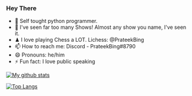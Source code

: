 ### Hey There

- 🌱 Self tought python programmer.
- 💬 I've seen far too many Shows! Almost any show you name, I've seen it.
- ♟ I love playing Chess a LOT. Lichess: @PrateekBing
- 📫 How to reach me: Discord - PrateekBing#8790
- 😄 Pronouns: he/him
- ⚡ Fun fact: I love public speaking
  
[![My github stats](https://github-readme-stats.vercel.app/api?username=PrateekBing&count_private=true&show_icons=true&theme=radical)](https://github.com/anuraghazra/github-readme-stats)

  
[![Top Langs](https://github-readme-stats.vercel.app/api/top-langs/?username=PrateekBing&theme=radical)](https://github.com/anuraghazra/github-readme-stats)

<!--
**PrateekBing/PrateekBing** is a ✨ _special_ ✨ repository because its `README.md` (this file) appears on your GitHub profile.

Here are some ideas to get you started:

- 🔭 I’m currently working on ...
- 🌱 I’m currently learning ...
- 👯 I’m looking to collaborate on ...
- 🤔 I’m looking for help with ...
- 💬 Ask me about ...
- 📫 How to reach me: ...
- 😄 Pronouns: ...
- ⚡ Fun fact: ...
-->
